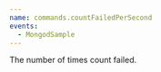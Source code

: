 ```yaml
---
name: commands.countFailedPerSecond
events:
  - MongodSample
---
```


The number of times count failed.